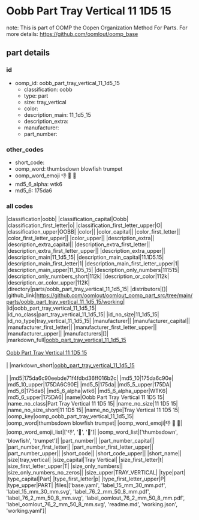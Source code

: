 # Oobb Part Tray Vertical 11 1D5 15  

note: This is part of OOMP the Oopen Organization Method For Parts. For more details: https://github.com/oomlout/oomp_base

##  part details





### id
* oomp_id: oobb_part_tray_vertical_11_1d5_15
  * classification: oobb
  * type: part
  * size: tray_vertical
  * color: 
  * description_main: 11_1d5_15
  * description_extra: 
  * manufacturer: 
  * part_number: 

### other_codes
* short_code: 
* oomp_word: thumbsdown blowfish trumpet
* oomp_word_emoji :thumbsdown: :blowfish: :trumpet:
* md5_6_alpha: wtk6
* md5_6: 175da6

### all codes 
|classification|oobb|
|classification_capital|Oobb|
|classification_first_letter|o|
|classification_first_letter_upper|O|
|classification_upper|OOBB|
|color||
|color_capital||
|color_first_letter||
|color_first_letter_upper||
|color_upper||
|description_extra||
|description_extra_capital||
|description_extra_first_letter||
|description_extra_first_letter_upper||
|description_extra_upper||
|description_main|11_1d5_15|
|description_main_capital|11.1D5.15|
|description_main_first_letter|1|
|description_main_first_letter_upper|1|
|description_main_upper|11_1D5_15|
|description_only_numbers|111515|
|description_only_numbers_short|112k|
|description_or_color|112k|
|description_or_color_upper|112K|
|directory|parts/oobb_part_tray_vertical_11_1d5_15|
|distributors|[]|
|github_link|https://github.com/oomlout/oomlout_oomp_part_src/tree/main/parts/oobb_part_tray_vertical_11_1d5_15/working|
|id|oobb_part_tray_vertical_11_1d5_15|
|id_no_class|part_tray_vertical_11_1d5_15|
|id_no_size|11_1d5_15|
|id_no_type|tray_vertical_11_1d5_15|
|manufacturer||
|manufacturer_capital||
|manufacturer_first_letter||
|manufacturer_first_letter_upper||
|manufacturer_upper||
|manufacturers|[]|
|markdown_full|[oobb_part_tray_vertical_11_1d5_15](https://github.com/oomlout/oomlout_oomp_part_src/tree/main/parts/oobb_part_tray_vertical_11_1d5_15/working)<br>[](https://github.com/oomlout/oomlout_oomp_part_src/tree/main/parts/oobb_part_tray_vertical_11_1d5_15/working)<br>[Oobb Part Tray Vertical 11 1D5 15](https://github.com/oomlout/oomlout_oomp_part_src/tree/main/parts/oobb_part_tray_vertical_11_1d5_15/working)<br><br>|
|markdown_short|[oobb_part_tray_vertical_11_1d5_15](https://github.com/oomlout/oomlout_oomp_part_src/tree/main/parts/oobb_part_tray_vertical_11_1d5_15/working)<br><br>|
|md5|175da6c90eebde71f4fdbd36ff016b2c|
|md5_10|175da6c90e|
|md5_10_upper|175DA6C90E|
|md5_5|175da|
|md5_5_upper|175DA|
|md5_6|175da6|
|md5_6_alpha|wtk6|
|md5_6_alpha_upper|WTK6|
|md5_6_upper|175DA6|
|name|Oobb Part Tray Vertical 11 1D5 15|
|name_no_class|Part Tray Vertical 11 1D5 15|
|name_no_size|11 1D5 15|
|name_no_size_short|11 1D5 15|
|name_no_type|Tray Vertical 11 1D5 15|
|oomp_key|oomp_oobb_part_tray_vertical_11_1d5_15|
|oomp_word|thumbsdown blowfish trumpet|
|oomp_word_emoji|:thumbsdown: :blowfish: :trumpet:|
|oomp_word_emoji_list|[':thumbsdown:', ':blowfish:', ':trumpet:']|
|oomp_word_list|['thumbsdown', 'blowfish', 'trumpet']|
|part_number||
|part_number_capital||
|part_number_first_letter||
|part_number_first_letter_upper||
|part_number_upper||
|short_code||
|short_code_upper||
|short_name||
|size|tray_vertical|
|size_capital|Tray Vertical|
|size_first_letter|t|
|size_first_letter_upper|T|
|size_only_numbers||
|size_only_numbers_no_zeros||
|size_upper|TRAY_VERTICAL|
|type|part|
|type_capital|Part|
|type_first_letter|p|
|type_first_letter_upper|P|
|type_upper|PART|
|files|['base.yaml', 'label_15_mm_30_mm.pdf', 'label_15_mm_30_mm.svg', 'label_76_2_mm_50_8_mm.pdf', 'label_76_2_mm_50_8_mm.svg', 'label_oomlout_76_2_mm_50_8_mm.pdf', 'label_oomlout_76_2_mm_50_8_mm.svg', 'readme.md', 'working.json', 'working.yaml']|
